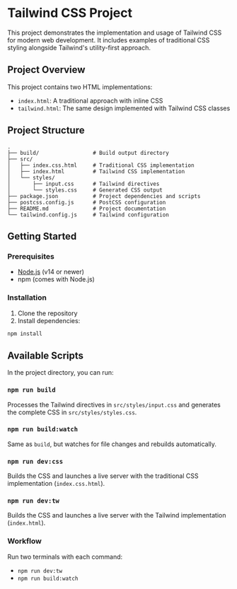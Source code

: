 # Tailwind CSS Project

This project demonstrates the implementation and usage of Tailwind CSS for modern web development. It includes examples of traditional CSS styling alongside Tailwind's utility-first approach.

## Project Overview

This project contains two HTML implementations:
- `index.html`: A traditional approach with inline CSS
- `tailwind.html`: The same design implemented with Tailwind CSS classes

## Project Structure

```
.
├── build/                 # Build output directory
├── src/
│   ├── index.css.html     # Traditional CSS implementation
│   ├── index.html         # Tailwind CSS implementation
│   └── styles/
│       ├── input.css      # Tailwind directives
│       └── styles.css     # Generated CSS output
├── package.json           # Project dependencies and scripts
├── postcss.config.js      # PostCSS configuration
├── README.md              # Project documentation
└── tailwind.config.js     # Tailwind configuration
```

## Getting Started

### Prerequisites

- [Node.js](https://nodejs.org/) (v14 or newer)
- npm (comes with Node.js)

### Installation

1. Clone the repository
2. Install dependencies:

```bash
npm install
```

## Available Scripts

In the project directory, you can run:

### `npm run build`

Processes the Tailwind directives in `src/styles/input.css` and generates the complete CSS in `src/styles/styles.css`.

### `npm run build:watch`

Same as `build`, but watches for file changes and rebuilds automatically.

### `npm run dev:css`

Builds the CSS and launches a live server with the traditional CSS implementation (`index.css.html`).

### `npm run dev:tw`

Builds the CSS and launches a live server with the Tailwind implementation (`index.html`).

### Workflow

Run two terminals with each command:

- `npm run dev:tw`
- `npm run build:watch`
